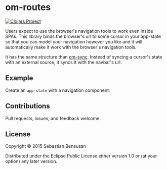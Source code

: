 # om-routes

[![Clojars Project](http://clojars.org/om-syncing/latest-version.svg)](http://clojars.org/om-syncing)

Users expect to use the browser's navigation tools
to work even inside SPAs. This library binds the browser's
url to some cursor in your app-state so that you can model your
navigation however you like and it will automatically make it work
with the browser's navigation tools.

It has the same structure than
[om-sync](http://github.com/swannodette/om-sync). Instead of syncing a cursor's
state with an external source, it syncs it with the navbar's url.

## Example

Create an `app-state` with a navigation component:


## Contributions

Pull requests, issues, and feedback welcome.

## License

Copyright © 2015 Sebastian Bensusan

Distributed under the Eclipse Public License either version 1.0 or (at
your option) any later version.
